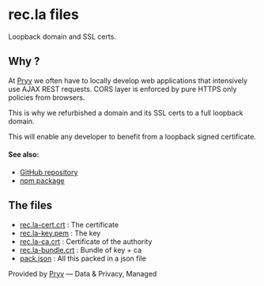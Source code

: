 # rec.la files

Loopback domain and SSL certs.


## Why ?

At [Pryv](http://pryv.com) we often have to locally develop web applications that intensively use AJAX REST requests. CORS layer is enforced by pure HTTPS only policies from browsers.

This is why we refurbished a domain and its SSL certs to a full loopback domain.

This will enable any developer to benefit from a loopback signed certificate.

#### See also:

- [GitHub repository](https://github.com/pryv/rec.la)
- [npm package](https://www.npmjs.com/package/rec.la)


## The files

- [rec.la-cert.crt](rec.la-cert.crt) : The certificate
- [rec.la-key.pem](rec.la-key.pem) : The key
- [rec.la-ca.crt](rec.la-ca.crt) : Certificate of the authority
- [rec.la-bundle.crt](rec.la-bundle.crt) : Bundle of key + ca
- [pack.json](pack.json) : All this packed in a json file

Provided by [Pryv](https://www.pryv.com) — Data & Privacy, Managed
